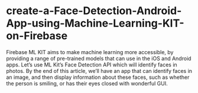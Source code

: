 # create-a-Face-Detection-Android-App-using-Machine-Learning-KIT-on-Firebase
Firebase ML KIT aims to make machine learning more accessible, by providing a range of pre-trained models that can use in the iOS and Android apps. Let’s use ML Kit’s Face Detection API which will identify faces in photos. By the end of this article, we’ll have an app that can identify faces in an image, and then display information about these faces, such as whether the person is smiling, or has their eyes closed with wonderful GUI.

